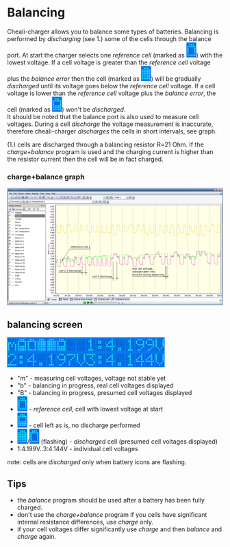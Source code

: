 
# Balancing


Cheali-charger allows you to balance some types of batteries.
Balancing is performed by _discharging_ (see 1.) some of the cells through the balance port.
At start the charger selects one _reference cell_ (marked as ![empty](empty.png)) with the lowest voltage.
If a cell voltage is greater than the _reference cell_ voltage plus the _balance error_ then 
the cell (marked as ![full](full.png)) will be gradually _discharged_ until its voltage goes below the _reference cell_ voltage.
If a cell voltage is lower than the _reference cell_ voltage plus the _balance error_, 
the cell (marked as ![half](half.png)) won't be _discharged_.  
It should be noted that the balance port is also used to measure cell voltages. During a cell _discharge_
the voltage measurement is inaccurate, therefore cheali-charger _discharges_ the cells in short intervals, see graph. 

(1.) cells are discharged through a balancing resistor R=21 Ohm. If the _charge+balance_ program is used and the charging current
is higher than the resistor current then the cell will be in fact charged.

### charge+balance graph

![balancing_grapf](balancing_grapf.png)

## balancing screen

![balancing](balancing.png)

 - "m" - measuring cell voltages, voltage not stable yet
 - "b" - balancing in progress, real cell voltages displayed
 - "B" - balancing in progress, presumed cell voltages displayed
 - ![empty](empty.png) - _reference cell_, cell with lowest voltage at start
 - ![half](half.png) - cell left as is, no discharge performed
 - ![full](full.png)/![empty](empty.png) (flashing) - _discharged_ cell (presumed cell voltages displayed)
 - 1:4.199V..3:4.144V - individual cell voltages

note: cells are _discharged_ only when battery icons are flashing.

## Tips

 - the _balance_ program should be used after a battery has been fully charged.
 - don't use the _charge+balance_ program if you cells have significant internal resistance differences, use _charge_ only.
 - if your cell voltages differ significantly use _charge_ and then _balance_ and _charge_ again.


